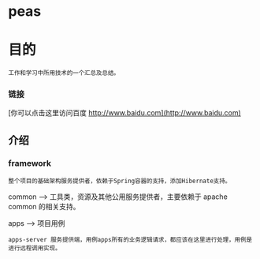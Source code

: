 # peas
# 目的

	工作和学习中所用技术的一个汇总及总结。
	
### 链接
[你可以点击这里访问百度 http://www.baidu.com](http://www.baidu.com)<br>

介绍
------------------------------------

### framework
	
	整个项目的基础架构服务提供者，依赖于Spring容器的支持，添加Hibernate支持。

common --> 工具类，资源及其他公用服务提供者，主要依赖于 apache common 的相关支持。


apps --> 项目用例

	apps-server 服务提供端，用例apps所有的业务逻辑请求，都应该在这里进行处理，用例是进行远程调用实现。









